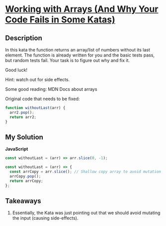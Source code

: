# [Working with Arrays (And Why Your Code Fails in Some Katas)](https://www.codewars.com/kata/5a4ff3c5fd56cbaf9800003e)

## Description

In this kata the function returns an array/list of numbers without its last element. The function is already written for you and the basic tests pass, but random tests fail. Your task is to figure out why and fix it.

Good luck!

Hint: watch out for side effects.

Some good reading: MDN Docs about arrays

Original code that needs to be fixed:

```js
function withoutLast(arr) {
  arr2.pop();
  return arr2;
}
```

## My Solution

**JavaScript**

```js
const withoutLast = (arr) => arr.slice(0, -1);
```

```js
const withoutLast = (arr) => {
  const arrCopy = arr.slice(); // Shallow copy array to avoid mutation
  arrCopy.pop();
  return arrCopy;
};
```

## Takeaways

1. Essentially, the Kata was just pointing out that we should avoid mutating the input (causing side-effects).
